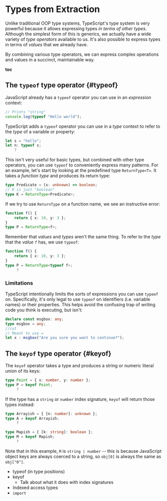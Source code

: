 # Types from Extraction

Unlike traditional OOP type systems, TypeScript's type system is very powerful because it allows expressing types *in terms of other types*.
Although the simplest form of this is generics, we actually have a wide variety of *type operators* available to us.
It's also possible to express types in terms of *values* that we already have.

By combining various type operators, we can express complex operations and values in a succinct, maintainable way.

__toc__

## The `typeof` type operator  {#typeof}

JavaScript already has a `typeof` operator you can use in an *expression* context:

```ts
// Prints "string"
console.log(typeof "Hello world");
```

TypeScript adds a `typeof` operator you can use in a *type* context to refer to the *type* of a variable or property:

```ts
let s = "hello";
let n: typeof s;
    ?
```

This isn't very useful for basic types, but combined with other type operators, you can use `typeof` to conveniently express many patterns.
For an example, let's start by looking at the predefined type `ReturnType<T>`.
It takes a *function type* and produces its return type:

```ts
type Predicate = (x: unknown) => boolean;
// K is just "boolean"
type K = ReturnType<Predicate>;
```

If we try to use `ReturnType` on a function name, we see an instructive error:

```ts
function f() {
    return { x: 10, y: 3 };
}
type P = ReturnType<f>;
```

Remember that *values* and *types* aren't the same thing.
To refer to the *type* that the *value `f`* has, we use `typeof`:

```ts
function f() {
    return { x: 10, y: 3 };
}
type P = ReturnType<typeof f>;
     ?
```

### Limitations

TypeScript intentionally limits the sorts of expressions you can use `typeof` on.
Specifically, it's only legal to use `typeof` on identifiers (i.e. variable names) or their properties.
This helps avoid the confusing trap of writing code you think is executing, but isn't:

```ts
declare const msgbox: any;
type msgbox = any;
//cut
// Meant to use =
let x : msgbox("Are you sure you want to continue?");
```

## The `keyof` type operator {#keyof}

The `keyof` operator takes a type and produces a string or numeric literal union of its keys:

```ts
type Point = { x: number, y: number };
type P = keyof Point;
     ?
```

If the type has a `string` or `number` index signature, `keyof` will return those types instead:

```ts
type Arrayish = { [n: number]: unknown };
type A = keyof Arrayish;
     ?

type Mapish = { [k: string]: boolean };
type M = keyof Mapish;
     ?
```
Note that in this example, `M` is `string | number` -- this is because JavaScript object keys are always coerced to a string, so `obj[0]` is always the same as `obj["0"]`.


   * typeof (in type positions)
   * keyof
     * Talk about what it does with index signatures
   * Indexed access types
   * `import`
